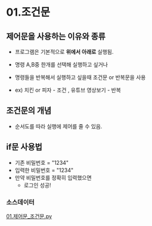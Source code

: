 # 01.조건문

## 제어문을 사용하는 이유와 종류

- 프로그램은 기본적으로 **위에서 아래로** 실행됨.
- 명령 A,B중 한개를 선택해 실행하고 싶거나
- 명령들을 반복해서 실행하고 싶을때 조건문 or 반복문을 사용

- ex) 치킨 or 피자 - 조건 , 유튜브 영상보기 - 반복

## 조건문의 개념

- 순서도를 따라 실행에 제어를 줄 수 있음.

## if문 사용법

- 기존 비밀번호 = "1234"
- 입력한 비밀번호 = "1234"
- 만약 비밀번호를 정확히 입력했으면
  - 로그인 성공!

### 소스데이터
[01.제어문_조건문.py](../code/01.제어문_조건문.py)